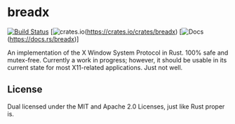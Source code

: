 # breadx

[![Build Status](https://dev.azure.com/jtnunley01/gui-tools/_apis/build/status/not-a-seagull.breadx?branchName=master)](https://dev.azure.com/jtnunley01/gui-tools/_build/latest?definitionId=11&branchName=master) [![crates.io](https://img.shields.io/crates/v/breadx)(https://crates.io/crates/breadx) [![Docs](https://docs.rs/breadx/badge.svg)(https://docs.rs/breadx)]

An implementation of the X Window System Protocol in Rust. 100% safe and mutex-free. Currently a work in progress; however, it should be usable in its current state for most X11-related applications. Just not well.

## License

Dual licensed under the MIT and Apache 2.0 Licenses, just like Rust proper is.
